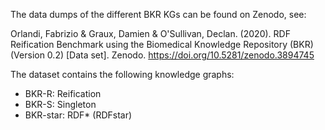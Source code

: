 The data dumps of the different BKR KGs can be found on Zenodo, see:

Orlandi, Fabrizio & Graux, Damien & O'Sullivan, Declan. (2020). RDF Reification Benchmark using the Biomedical Knowledge Repository (BKR) (Version 0.2) [Data set]. Zenodo. https://doi.org/10.5281/zenodo.3894745

The dataset contains the following knowledge graphs:
* BKR-R: Reification
* BKR-S: Singleton
* BKR-star: RDF* (RDFstar)
